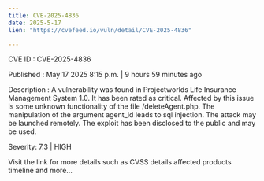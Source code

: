 ```yaml
---
title: CVE-2025-4836
date: 2025-5-17
lien: "https://cvefeed.io/vuln/detail/CVE-2025-4836"

---
```


CVE ID : CVE-2025-4836

Published :  May 17
2025
8:15 p.m. | 9 hours
59 minutes ago

Description : A vulnerability was found in Projectworlds Life Insurance Management System 1.0. It has been rated as critical. Affected by this issue is some unknown functionality of the file /deleteAgent.php. The manipulation of the argument agent_id leads to sql injection. The attack may be launched remotely. The exploit has been disclosed to the public and may be used.

Severity: 7.3 | HIGH

Visit the link for more details
such as CVSS details
affected products
timeline
and more...
